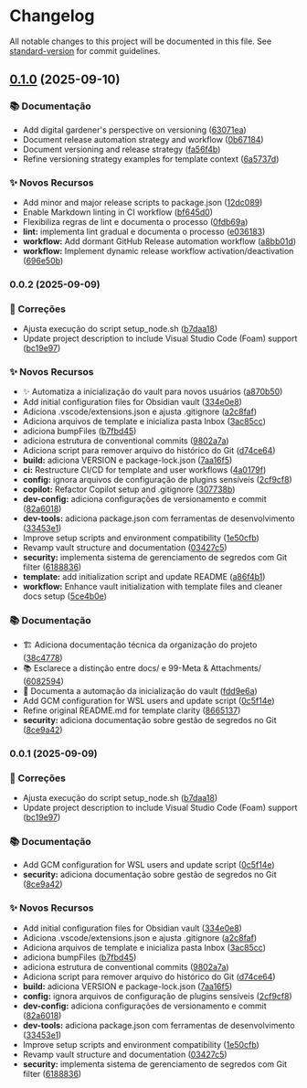 # Changelog

All notable changes to this project will be documented in this file. See [standard-version](https://github.com/conventional-changelog/standard-version) for commit guidelines.

## [0.1.0](https://github.com/aretw0/vault-seed/compare/v0.0.2...v0.1.0) (2025-09-10)


### 📚 Documentação

* Add digital gardener's perspective on versioning ([63071ea](https://github.com/aretw0/vault-seed/commit/63071eaf9bea646862029d582c2c48904d8730d4))
* Document release automation strategy and workflow ([0b67184](https://github.com/aretw0/vault-seed/commit/0b67184aa655976dc90dadb107af6544dd2dc293))
* Document versioning and release strategy ([fa56f4b](https://github.com/aretw0/vault-seed/commit/fa56f4b4ce978ee57ab22b9f5b89bb3d82b5c48b))
* Refine versioning strategy examples for template context ([6a5737d](https://github.com/aretw0/vault-seed/commit/6a5737d26d6579b2806397a5eadb8ebb2383f5d6))


### ✨ Novos Recursos

* Add minor and major release scripts to package.json ([12dc089](https://github.com/aretw0/vault-seed/commit/12dc08994aae1343c40a299f48e39a426b1db86a))
* Enable Markdown linting in CI workflow ([bf645d0](https://github.com/aretw0/vault-seed/commit/bf645d033de493105eebc1674bfcbbd5b4dfb439))
* Flexibiliza regras de lint e documenta o processo ([0fdb69a](https://github.com/aretw0/vault-seed/commit/0fdb69ac54b09616a66aa356af2be8845b2d46eb))
* **lint:** implementa lint gradual e documenta o processo ([e036183](https://github.com/aretw0/vault-seed/commit/e03618361cffa844cde52dc81a1cd4302912f90c))
* **workflow:** Add dormant GitHub Release automation workflow ([a8bb01d](https://github.com/aretw0/vault-seed/commit/a8bb01d02b396517b7b3a4c83976702976d57d48))
* **workflow:** Implement dynamic release workflow activation/deactivation ([696e50b](https://github.com/aretw0/vault-seed/commit/696e50baa206c2cbfba5f37ae6898df47e48800c))

### 0.0.2 (2025-09-09)


### 🐛 Correções

* Ajusta execução do script setup_node.sh ([b7daa18](https://github.com/aretw0/vault-seed/commit/b7daa1805c2887f4dae94ef7a599d29be4b37a10))
* Update project description to include Visual Studio Code (Foam) support ([bc19e97](https://github.com/aretw0/vault-seed/commit/bc19e971eda63567b3a7cc099eb4988d909f60e4))


### ✨ Novos Recursos

* ✨ Automatiza a inicialização do vault para novos usuários ([a870b50](https://github.com/aretw0/vault-seed/commit/a870b50dcc4501f7c87ba8a658ab9de3290b70d9))
* Add initial configuration files for Obsidian vault ([334e0e8](https://github.com/aretw0/vault-seed/commit/334e0e84e8bdc629420834aacff485145a77ac05))
* Adiciona .vscode/extensions.json e ajusta .gitignore ([a2c8faf](https://github.com/aretw0/vault-seed/commit/a2c8faf5af7e3abb36a30cb437931b987a831188))
* Adiciona arquivos de template e inicializa pasta Inbox ([3ac85cc](https://github.com/aretw0/vault-seed/commit/3ac85ccb50343c4b56c60081be315d1b10e8a737))
* adiciona bumpFiles ([b7fbd45](https://github.com/aretw0/vault-seed/commit/b7fbd456b3e757b51aef8ab533829706743a0bf3))
* adiciona estrutura de conventional commits ([9802a7a](https://github.com/aretw0/vault-seed/commit/9802a7a50eb70694dfdcdbd28ba6164b9c5c0537))
* Adiciona script para remover arquivo do histórico do Git ([d74ce64](https://github.com/aretw0/vault-seed/commit/d74ce64cfd2df922ae7b3977a889a4c8f0bcb46c))
* **build:** adiciona VERSION e package-lock.json ([7aa16f5](https://github.com/aretw0/vault-seed/commit/7aa16f53e9577a521c6fadb455c19308b4fe3e92))
* **ci:** Restructure CI/CD for template and user workflows ([4a0179f](https://github.com/aretw0/vault-seed/commit/4a0179fed2e03a530e7d052337c0d435d12b1d75))
* **config:** ignora arquivos de configuração de plugins sensíveis ([2cf9cf8](https://github.com/aretw0/vault-seed/commit/2cf9cf8f1efa0e15d6431f9ee0587a3f2583eec1))
* **copilot:** Refactor Copilot setup and .gitignore ([307738b](https://github.com/aretw0/vault-seed/commit/307738b40ed7d78f386d99268b5851b0c6ec12f8))
* **dev-config:** adiciona configurações de versionamento e commit ([82a6018](https://github.com/aretw0/vault-seed/commit/82a60184c93dcf2031905382a83ea9c425c345df))
* **dev-tools:** adiciona package.json com ferramentas de desenvolvimento ([33453e1](https://github.com/aretw0/vault-seed/commit/33453e1767c274bc3f3803fd7f2c7fc7a3b2cdbf))
* Improve setup scripts and environment compatibility ([1e50cfb](https://github.com/aretw0/vault-seed/commit/1e50cfb716cade7ee7cd4c61fec69dc7ef578181))
* Revamp vault structure and documentation ([03427c5](https://github.com/aretw0/vault-seed/commit/03427c517c143daa8dafc360004d83400e344ff0))
* **security:** implementa sistema de gerenciamento de segredos com Git filter ([6188836](https://github.com/aretw0/vault-seed/commit/618883645c6ea09eac333cd90587034c86bc9c3f))
* **template:** add initialization script and update README ([a86f4b1](https://github.com/aretw0/vault-seed/commit/a86f4b1b44949bda95629d9e17ce49da419bd0af))
* **workflow:** Enhance vault initialization with template files and cleaner docs setup ([5ce4b0e](https://github.com/aretw0/vault-seed/commit/5ce4b0ef1725a6c3ffc544c3b77592f9b30c7aa4))


### 📚 Documentação

* 🏗️ Adiciona documentação técnica da organização do projeto ([38c4778](https://github.com/aretw0/vault-seed/commit/38c4778fd8ea923641a8b2952aa82803bbe3ff34))
* 📚 Esclarece a distinção entre docs/ e 99-Meta & Attachments/ ([6082594](https://github.com/aretw0/vault-seed/commit/6082594f998521ef24579732f03e90ce80c15647))
* 📝 Documenta a automação da inicialização do vault ([fdd9e6a](https://github.com/aretw0/vault-seed/commit/fdd9e6a6d80554ad136f0652561288c3cd2b6ecf))
* Add GCM configuration for WSL users and update script ([0c5f14e](https://github.com/aretw0/vault-seed/commit/0c5f14e94ef19a7025fc19966f542030bb2dfd79))
* Refine original README.md for template clarity ([8665137](https://github.com/aretw0/vault-seed/commit/86651376c7f1f8fc98dc8d48db3ff45dc1044611))
* **security:** adiciona documentação sobre gestão de segredos no Git ([8ce9a42](https://github.com/aretw0/vault-seed/commit/8ce9a42afd3137ee6cebaff27e3d8d486c36c427))

### 0.0.1 (2025-09-09)


### 🐛 Correções

* Ajusta execução do script setup_node.sh ([b7daa18](https://github.com/aretw0/vault-seed/commit/b7daa1805c2887f4dae94ef7a599d29be4b37a10))
* Update project description to include Visual Studio Code (Foam) support ([bc19e97](https://github.com/aretw0/vault-seed/commit/bc19e971eda63567b3a7cc099eb4988d909f60e4))


### 📚 Documentação

* Add GCM configuration for WSL users and update script ([0c5f14e](https://github.com/aretw0/vault-seed/commit/0c5f14e94ef19a7025fc19966f542030bb2dfd79))
* **security:** adiciona documentação sobre gestão de segredos no Git ([8ce9a42](https://github.com/aretw0/vault-seed/commit/8ce9a42afd3137ee6cebaff27e3d8d486c36c427))


### ✨ Novos Recursos

* Add initial configuration files for Obsidian vault ([334e0e8](https://github.com/aretw0/vault-seed/commit/334e0e84e8bdc629420834aacff485145a77ac05))
* Adiciona .vscode/extensions.json e ajusta .gitignore ([a2c8faf](https://github.com/aretw0/vault-seed/commit/a2c8faf5af7e3abb36a30cb437931b987a831188))
* Adiciona arquivos de template e inicializa pasta Inbox ([3ac85cc](https://github.com/aretw0/vault-seed/commit/3ac85ccb50343c4b56c60081be315d1b10e8a737))
* adiciona bumpFiles ([b7fbd45](https://github.com/aretw0/vault-seed/commit/b7fbd456b3e757b51aef8ab533829706743a0bf3))
* adiciona estrutura de conventional commits ([9802a7a](https://github.com/aretw0/vault-seed/commit/9802a7a50eb70694dfdcdbd28ba6164b9c5c0537))
* Adiciona script para remover arquivo do histórico do Git ([d74ce64](https://github.com/aretw0/vault-seed/commit/d74ce64cfd2df922ae7b3977a889a4c8f0bcb46c))
* **build:** adiciona VERSION e package-lock.json ([7aa16f5](https://github.com/aretw0/vault-seed/commit/7aa16f53e9577a521c6fadb455c19308b4fe3e92))
* **config:** ignora arquivos de configuração de plugins sensíveis ([2cf9cf8](https://github.com/aretw0/vault-seed/commit/2cf9cf8f1efa0e15d6431f9ee0587a3f2583eec1))
* **dev-config:** adiciona configurações de versionamento e commit ([82a6018](https://github.com/aretw0/vault-seed/commit/82a60184c93dcf2031905382a83ea9c425c345df))
* **dev-tools:** adiciona package.json com ferramentas de desenvolvimento ([33453e1](https://github.com/aretw0/vault-seed/commit/33453e1767c274bc3f3803fd7f2c7fc7a3b2cdbf))
* Improve setup scripts and environment compatibility ([1e50cfb](https://github.com/aretw0/vault-seed/commit/1e50cfb716cade7ee7cd4c61fec69dc7ef578181))
* Revamp vault structure and documentation ([03427c5](https://github.com/aretw0/vault-seed/commit/03427c517c143daa8dafc360004d83400e344ff0))
* **security:** implementa sistema de gerenciamento de segredos com Git filter ([6188836](https://github.com/aretw0/vault-seed/commit/618883645c6ea09eac333cd90587034c86bc9c3f))
